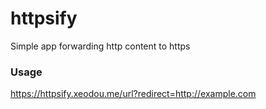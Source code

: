 httpsify
========

Simple app forwarding http content to  https 


### Usage

https://httpsify.xeodou.me/url?redirect=http://example.com
